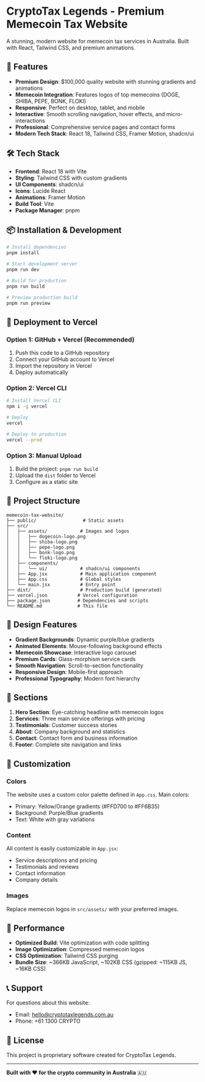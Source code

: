 # CryptoTax Legends - Premium Memecoin Tax Website

A stunning, modern website for memecoin tax services in Australia. Built with React, Tailwind CSS, and premium animations.

## 🚀 Features

- **Premium Design**: $100,000 quality website with stunning gradients and animations
- **Memecoin Integration**: Features logos of top memecoins (DOGE, SHIBA, PEPE, BONK, FLOKI)
- **Responsive**: Perfect on desktop, tablet, and mobile
- **Interactive**: Smooth scrolling navigation, hover effects, and micro-interactions
- **Professional**: Comprehensive service pages and contact forms
- **Modern Tech Stack**: React 18, Tailwind CSS, Framer Motion, shadcn/ui

## 🛠️ Tech Stack

- **Frontend**: React 18 with Vite
- **Styling**: Tailwind CSS with custom gradients
- **UI Components**: shadcn/ui
- **Icons**: Lucide React
- **Animations**: Framer Motion
- **Build Tool**: Vite
- **Package Manager**: pnpm

## 📦 Installation & Development

```bash
# Install dependencies
pnpm install

# Start development server
pnpm run dev

# Build for production
pnpm run build

# Preview production build
pnpm run preview
```

## 🚀 Deployment to Vercel

### Option 1: GitHub + Vercel (Recommended)

1. Push this code to a GitHub repository
2. Connect your GitHub account to Vercel
3. Import the repository in Vercel
4. Deploy automatically

### Option 2: Vercel CLI

```bash
# Install Vercel CLI
npm i -g vercel

# Deploy
vercel

# Deploy to production
vercel --prod
```

### Option 3: Manual Upload

1. Build the project: `pnpm run build`
2. Upload the `dist` folder to Vercel
3. Configure as a static site

## 📁 Project Structure

```
memecoin-tax-website/
├── public/                 # Static assets
├── src/
│   ├── assets/            # Images and logos
│   │   ├── dogecoin-logo.png
│   │   ├── shiba-logo.png
│   │   ├── pepe-logo.png
│   │   ├── bonk-logo.png
│   │   └── floki-logo.png
│   ├── components/
│   │   └── ui/            # shadcn/ui components
│   ├── App.jsx            # Main application component
│   ├── App.css            # Global styles
│   └── main.jsx           # Entry point
├── dist/                  # Production build (generated)
├── vercel.json           # Vercel configuration
├── package.json          # Dependencies and scripts
└── README.md             # This file
```

## 🎨 Design Features

- **Gradient Backgrounds**: Dynamic purple/blue gradients
- **Animated Elements**: Mouse-following background effects
- **Memecoin Showcase**: Interactive logo carousel
- **Premium Cards**: Glass-morphism service cards
- **Smooth Navigation**: Scroll-to-section functionality
- **Responsive Design**: Mobile-first approach
- **Professional Typography**: Modern font hierarchy

## 📱 Sections

1. **Hero Section**: Eye-catching headline with memecoin logos
2. **Services**: Three main service offerings with pricing
3. **Testimonials**: Customer success stories
4. **About**: Company background and statistics
5. **Contact**: Contact form and business information
6. **Footer**: Complete site navigation and links

## 🔧 Customization

### Colors
The website uses a custom color palette defined in `App.css`. Main colors:
- Primary: Yellow/Orange gradients (#FFD700 to #FF6B35)
- Background: Purple/Blue gradients
- Text: White with gray variations

### Content
All content is easily customizable in `App.jsx`:
- Service descriptions and pricing
- Testimonials and reviews
- Contact information
- Company details

### Images
Replace memecoin logos in `src/assets/` with your preferred images.

## 🌟 Performance

- **Optimized Build**: Vite optimization with code splitting
- **Image Optimization**: Compressed memecoin logos
- **CSS Optimization**: Tailwind CSS purging
- **Bundle Size**: ~366KB JavaScript, ~102KB CSS (gzipped: ~115KB JS, ~16KB CSS)

## 📞 Support

For questions about this website:
- Email: hello@cryptotaxlegends.com.au
- Phone: +61 1300 CRYPTO

## 📄 License

This project is proprietary software created for CryptoTax Legends.

---

**Built with ❤️ for the crypto community in Australia** 🇦🇺

